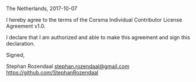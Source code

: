 The Netherlands, 2017-10-07

I hereby agree to the terms of the Corsma Individual Contributor License
Agreement v1.0.

I declare that I am authorized and able to make this agreement and sign this
declaration.

Signed,

Stephan Rozendaal stephan.rozendaal@gmail.com https://github.com/StephanRozendaal
